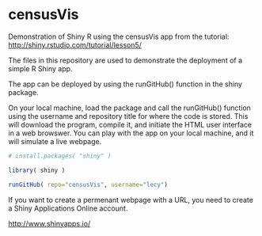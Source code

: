 # censusVis
Demonstration of Shiny R using the censusVis app from the tutorial:  http://shiny.rstudio.com/tutorial/lesson5/


The files in this repository are used to demonstrate the deployment of a simple R Shiny app.

The app can be deployed by using the runGitHub() function in the shiny package.

On your local machine, load the package and call the runGitHub() function using the username and repository title for where the code is stored. This will download the program, compile it, and initiate the HTML user interface in a web browswer. You can play with the app on your local machine, and it will simulate a live webpage.

```r
# install.packages( "shiny" )

library( shiny )

runGitHub( repo="censusVis", username="lecy")
```

If you want to create a permenant webpage with a URL, you need to create a Shiny Applications Online account.

http://www.shinyapps.io/
